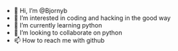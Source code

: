 - 👋 Hi, I’m @Bjornyb
- 👀 I’m interested in coding and hacking in the good way
- 🌱 I’m currently learning python
- 💞️ I’m looking to collaborate on python
- 📫 How to reach me with github

<!---
Bjornyb/Bjornyb is a ✨ special ✨ repository because its `README.md` (this file) appears on your GitHub profile.
You can click the Preview link to take a look at your changes.
--->

